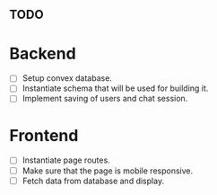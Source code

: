 ## TODO

# Backend

- [ ] Setup convex database.
- [ ] Instantiate schema that will be used for building it.
- [ ] Implement saving of users and chat session.

# Frontend

- [ ] Instantiate page routes.
- [ ] Make sure that the page is mobile responsive.
- [ ] Fetch data from database and display.
